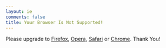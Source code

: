 ```yaml
---
layout: ie
comments: false
title: Your Browser Is Not Supported!
---
```

Please upgrade to [Firefox](getfirefox.com), [Opera](http://www.opera.com/download/), [Safari](http://www.apple.com/safari/) or [Chrome](https://www.google.com/chrome/browser/desktop/index.html). Thank You!

